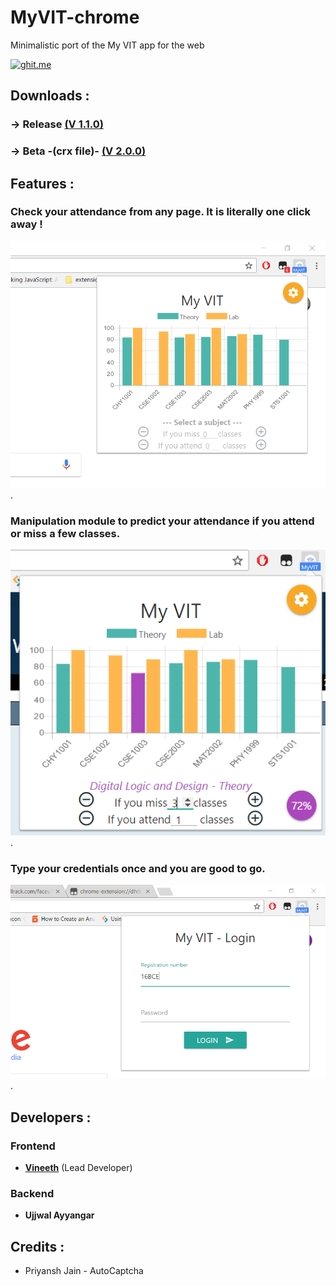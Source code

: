 # MyVIT-chrome
Minimalistic port of the My VIT app for the web

[![ghit.me](https://ghit.me/badge.svg?repo=GDGVIT/MyVIT-chrome)](https://ghit.me/repo/GDGVIT/MyVIT-chrome)

## Downloads :
### -> Release [(V 1.1.0)](https://chrome.google.com/webstore/detail/my-vit/mlfcodpjdcbjmmadjhegigifalklgbnm?hl=en-US)
### -> Beta -(crx file)- [(V 2.0.0)](https://github.com/technophilic/MyVIT-chrome/blob/develop/app.crx?raw=true)

## Features :
### Check your attendance from any page. It is literally one click away !
<img src="snips/Capture1.PNG">.
### Manipulation module to predict your attendance if you attend or miss a few classes.
<img src="snips/Capture2.PNG">.
### Type your credentials once and you are good to go.
<img src="snips/Capture3.PNG">.

## Developers :
### Frontend
* **[Vineeth](https://github.com/technophilic)** (Lead Developer)

### Backend
* **Ujjwal Ayyangar**

## Credits :
* Priyansh Jain - AutoCaptcha